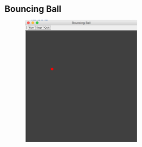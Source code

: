 # Bouncing Ball

<div style="text-align:center">
<img src="https://raw.githubusercontent.com/colinbut/bouncingball/master/src/main/resources/bouncingball.png" alt="BouncingBall" height=400px />
</div>
